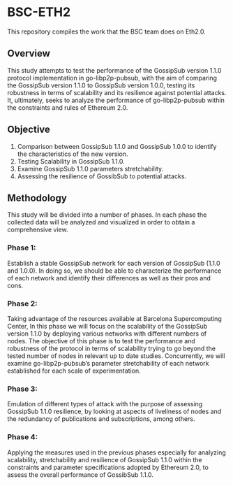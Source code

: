 # BSC-ETH2
This repository compiles the work that the BSC team does on Eth2.0.

## Overview
This study attempts to test the performance of the GossipSub version 1.1.0 protocol implementation in go-libp2p-pubsub, with the aim of comparing the GossipSub version 1.1.0 to GossipSub version 1.0.0, testing its robustness in terms of scalability and its resilience against potential attacks. It, ultimately, seeks to analyze the performance of go-libp2p-pubsub within the constraints and rules of Ethereum 2.0. 

## Objective
1. Comparison between GossipSub 1.1.0 and GossipSub 1.0.0 to identify the characteristics of the new version.
2. Testing Scalability in GossipSub 1.1.0.
3. Examine GossipSub 1.1.0 parameters stretchability. 
4. Assessing the resilience of GossibSub to potential attacks.

## Methodology 
This study will be divided into a number of phases. In each phase the collected data will be analyzed and visualized in order to obtain a comprehensive view.

### Phase 1:
Establish a stable GossipSub network for each version of GossipSub (1.1.0 and 1.0.0). In doing so, we should be able to characterize the performance of each network and identify their differences as well as their pros and cons.

### Phase 2:
Taking advantage of the resources available at Barcelona Supercomputing Center, In this phase we will focus on the scalability of the GossipSub version 1.1.0 by deploying various networks with different numbers of nodes. The objective of this phase is to test the performance and robustness of the protocol in terms of scalability trying to go beyond the tested number of nodes in relevant up to date studies. Concurrently, we will examine go-libp2p-pubsub’s parameter stretchability of each network established for each scale of experimentation.

### Phase 3:
Emulation of different types of attack with the purpose of assessing GossipSub 1.1.0 resilience, by looking at aspects of liveliness of nodes and the redundancy of publications and subscriptions, among others.

### Phase 4:
Applying the measures used in the previous phases especially for analyzing scalability, stretchability and resilience of GossipSub 1.1.0 within the constraints and parameter specifications adopted by Ethereum 2.0, to assess the overall performance of GossibSub 1.1.0.



